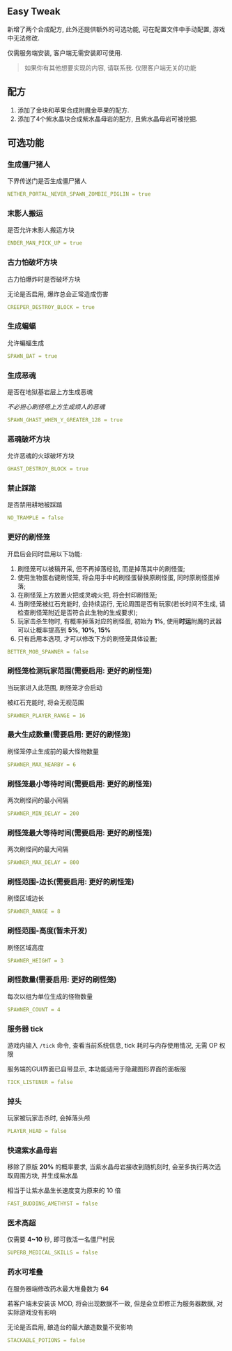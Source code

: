 ## Easy Tweak

新增了两个合成配方, 此外还提供额外的可选功能, 可在配置文件中手动配置, 游戏中无法修改.

仅需服务端安装, 客户端无需安装即可使用.

> 如果你有其他想要实现的内容, 请联系我. 仅限客户端无关的功能

## 配方

1. 添加了金块和苹果合成附魔金苹果的配方.
2. 添加了4个紫水晶块合成紫水晶母岩的配方, 且紫水晶母岩可被挖掘.

## 可选功能

### 生成僵尸猪人

下界传送门是否生成僵尸猪人

``` yaml
NETHER_PORTAL_NEVER_SPAWN_ZOMBIE_PIGLIN = true
```

### 末影人搬运

是否允许末影人搬运方块

``` yaml
ENDER_MAN_PICK_UP = true
```

### 古力怕破坏方块

古力怕爆炸时是否破坏方块

无论是否启用, 爆炸总会正常造成伤害

``` yaml
CREEPER_DESTROY_BLOCK = true
```

### 生成蝙蝠

允许蝙蝠生成

``` yaml
SPAWN_BAT = true
```

### 生成恶魂

是否在地狱基岩层上方生成恶魂

*不必担心刷怪塔上方生成烦人的恶魂*

``` yaml
SPAWN_GHAST_WHEN_Y_GREATER_128 = true
```

### 恶魂破坏方块

允许恶魂的火球破坏方块

``` yaml
GHAST_DESTROY_BLOCK = true
```

### 禁止踩踏

是否禁用耕地被踩踏

``` yaml
NO_TRAMPLE = false
```

### 更好的刷怪笼

开启后会同时启用以下功能:

1. 刷怪笼可以被稿开采, 但不再掉落经验, 而是掉落其中的刷怪蛋;
2. 使用生物蛋右键刷怪笼, 将会用手中的刷怪蛋替换原刷怪蛋, 同时原刷怪蛋掉落;
3. 在刷怪笼上方放置火把或灵魂火把, 将会封印刷怪笼;
4. 当刷怪笼被红石充能时, 会持续运行, 无论周围是否有玩家(若长时间不生成, 请检查刷怪笼附近是否符合此生物的生成要求);
5. 玩家击杀生物时, 有概率掉落对应的刷怪蛋, 初始为 **1%**, 使用**时运**附魔的武器可以让概率提高到 **5%**, **10%**, **15%**
6. 只有启用本选项, 才可以修改下方的刷怪笼具体设置;

``` yaml
BETTER_MOB_SPAWNER = false
```

### 刷怪笼检测玩家范围(需要启用: 更好的刷怪笼)

当玩家进入此范围, 刷怪笼才会启动

被红石充能时, 将会无视范围

``` yaml
SPAWNER_PLAYER_RANGE = 16
```

### 最大生成数量(需要启用: 更好的刷怪笼)

刷怪笼停止生成前的最大怪物数量

``` yaml
SPAWNER_MAX_NEARBY = 6
```

### 刷怪笼最小等待时间(需要启用: 更好的刷怪笼)

两次刷怪间的最小间隔

``` yaml
SPAWNER_MIN_DELAY = 200
```

### 刷怪笼最大等待时间(需要启用: 更好的刷怪笼)

两次刷怪间的最大间隔

``` yaml
SPAWNER_MAX_DELAY = 800
```

### 刷怪范围-边长(需要启用: 更好的刷怪笼)

刷怪区域边长

``` yaml
SPAWNER_RANGE = 8
```

### 刷怪范围-高度(暂未开发)

刷怪区域高度

``` yaml
SPAWNER_HEIGHT = 3
```

### 刷怪数量(需要启用: 更好的刷怪笼)

每次以组为单位生成的怪物数量

``` yaml
SPAWNER_COUNT = 4
```

### 服务器 tick

游戏内输入 ```/tick``` 命令, 查看当前系统信息, tick 耗时与内存使用情况, 无需 OP 权限

服务端的GUI界面已自带显示, 本功能适用于隐藏图形界面的面板服

``` yaml
TICK_LISTENER = false
```

### 掉头

玩家被玩家击杀时, 会掉落头颅

``` yaml
PLAYER_HEAD = false
```

### 快速紫水晶母岩

移除了原版 **20%** 的概率要求, 当紫水晶母岩接收到随机刻时, 会至多执行两次选取周围方块, 并生成紫水晶

相当于让紫水晶生长速度变为原来的 10 倍

``` yaml
FAST_BUDDING_AMETHYST = false
```

### 医术高超

仅需要 **4~10** 秒, 即可救活一名僵尸村民

``` yaml
SUPERB_MEDICAL_SKILLS = false
```

### 药水可堆叠

在服务器端修改药水最大堆叠数为 **64**

若客户端未安装该 MOD, 将会出现数据不一致, 但是会立即修正为服务器数据, 对实际游戏没有影响

无论是否启用, 酿造台的最大酿造数量不受影响

``` yaml
STACKABLE_POTIONS = false
```
